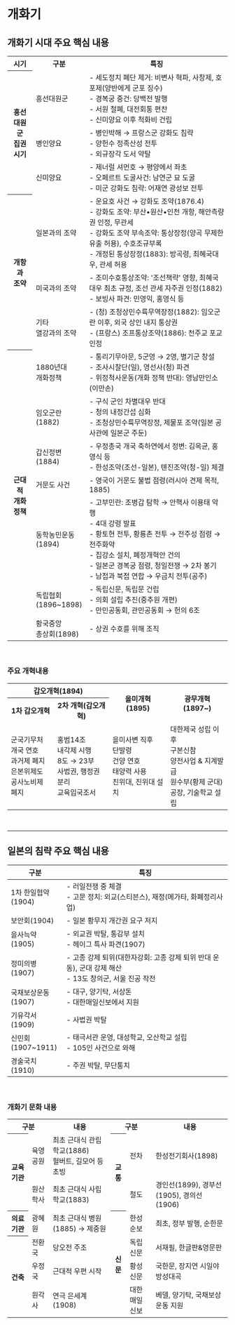 # 개화기

개화기 시대 주요 핵심 내용
---

<table>
  <tr>
    <th>시기</th>
    <th>구분</th>
    <th>특징</th>
  </tr>
  <tr>
    <th rowspan=3>흥선대원군<br>집권 시기</th>
    <td>흥선대원군</td>
    <td>- 세도정치 폐단 제거: 비변사 혁파, 사창제, 호포제(양반에게 군포 징수)<br>- 경복궁 중건: 당백전 발행<br>- 서원 철폐, 대전회통 편찬<br>- 신미양요 이후 척화비 건립</td>
  </tr>
  <tr>
    <td>병인양요</td>
    <td>- 병인박해 → 프랑스군 강화도 침략<br>- 양헌수 정족산성 전투<br>- 외규장각 도서 약탈</td>
  </tr>
  <tr>
    <td>신미양요</td>
    <td>- 제너럴 셔먼호 → 평양에서 좌초<br>- 오페르트 도굴사건: 남연군 묘 도굴<br>- 미군 강화도 침략: 어재연 광성보 전투</td>
  </tr>
  <tr>
    <th rowspan=3>개항과<br>조약</th>
    <td>일본과의 조약</td>
    <td>- 운요호 사건 → 강화도 조약(1876.4)<br>- 강화도 조약: 부산•원산•인천 개항, 해안측량권 인정, 무관세<br>- 강화도 조약 부속조약: 통상장정(양곡 무제한 유출 허용), 수호조규부록<br>- 개정된 통상장정(1883): 방곡령, 최혜국대우, 관세 허용</td>
  </tr>
  <tr>
    <td>미국과의 조약</td>
    <td>- 조미수호통상조약: '조선책략' 영향, 최혜국대우 최초 규정, 조선 관세 자주권 인정(1882)<br>- 보빙사 파견: 민영익, 홍영식 등</td>
  </tr>
  <tr>
    <td>기타<br>열강과의 조약</td>
    <td>- (청) 조청상민수륙무역장정(1882): 임오군란 이후, 외국 상인 내지 통상권<br>- (프랑스) 조프통상조약(1886): 천주교 포교 인정</td>
  </tr>
  <tr>
    <th rowspan=7>근대적<br>개화정책</th>
    <td>1880년대<br>개화정책</td>
    <td>- 통리기무아문, 5군영 → 2영, 별기군 창설<br>- 조사시찰단(일), 영선사(청) 파견<br>- 위정척사운동(개화 정책 반대): 영남만인소(이만손)</td>
  </tr>
  <tr>
    <td>임오군란<br>(1882)</td>
    <td>- 구식 군인 차별대우 반대<br>- 청의 내정간섭 심화<br>- 조청상민수륙무역장정, 제물포 조약(일본 공사관에 일본군 주둔)</td>
  </tr>
  <tr>
    <td>갑신정변<br>(1884)</td>
    <td>- 우정총국 개국 축하연에서 정변: 김옥균, 홍영식 등<br>- 한성조약(조선-일본), 톈진조약(청-일) 체결</td>
  </tr>
  <tr>
    <td>거문도 사건</td>
    <td>- 영국이 거문도 불법 점령(러시아 견제 목적, 1885)</td>
  </tr>
  <tr>
    <td>동학농민운동<br>(1894)</td>
    <td>- 고부민란: 조병갑 탐학 → 안핵사 이용태 악행<br>- 4대 강령 발표<br>- 황토현 전투, 황룡촌 전투 → 전주성 점령 → 전주화약<br>- 집강소 설치, 폐정개혁안 건의<br>- 일본군 경복궁 점령, 청일전쟁 → 2차 봉기<br>- 남접과 북접 연합 → 우금치 전투(공주)</td>
  </tr>
  <tr>
    <td>독립협회<br>(1896~1898)</td>
    <td>- 독립신문, 독립문 건립<br>- 의회 설립 추진(중추원 개편)<br>- 만민공동회, 관민공동회 → 헌의 6조</td>
  </tr>
  <tr>
    <td>황국중앙<br>총상회(1898)</td>
    <td>- 상권 수호를 위해 조직</td>
  </tr>
</table>

<br>

### 주요 개혁내용

<table>
  <tr>
    <th colspan=2>갑오개혁(1894)</th>
    <th rowspan=2>을미개혁<br>(1895)</th>
    <th rowspan=2>광무개혁<br>(1897~)</th>
  </tr>
  <tr>
    <th>1차 갑오개혁</th>
    <th>2차 개혁(갑오개혁)</th>
  </tr>
  <tr>
    <td>군국기무처<br>개국 연호<br>과거제 폐지<br>은본위제도<br>공사노비제 폐지</td>
    <td>홍범14조<br>내각제 시행<br>8도 → 23부<br>사법권, 행정권 분리<br>교육입국조서</td>
    <td>을미사변 직후<br>단발령<br>건양 연호<br>태양력 사용<br>친위대, 진위대 설치</td>
    <td>대한제국 성립 이후<br>구본신참<br>양전사업 & 지계발급<br>원수부(황제 군대)<br>공장, 기술학교 설립</td>
  </tr>
</table>

<br>

---

일본의 침략 주요 핵심 내용
---

|구분|특징|
|-|-|
|1차 한일협약<br>(1904)|- 러일전쟁 중 체결<br>- 고문 정치: 외교(스티븐스), 재정(메가타, 화폐정리사업)|
|보안회(1904)|- 일본 황무지 개간권 요구 저지|
|을사늑약<br>(1905)|- 외교권 박탈, 통감부 설치<br>- 헤이그 특사 파견(1907)|
|정미의병<br>(1907)|- 고종 강제 퇴위(대한자강회: 고종 강제 퇴위 반대 운동), 군대 강제 해산<br>- 13도 창의군, 서울 진공 작전|
|국채보상운동<br>(1907)|- 대구, 양기탁, 서상돈<br>- 대한매일신보에서 지원|
|기유각서(1909)|- 사법권 박탈|
|신민회<br>(1907~1911)|- 태극서관 운영, 대성학교, 오산학교 설립<br>- 105인 사건으로 와해|
|경술국치(1910)|- 주권 박탈, 무단통치|

<br>

### 개화기 문화 내용

<table>
  <tr>
    <th colspan=2>구분</th>
    <th>내용</th>
    <th colspan=2>구분</th>
    <th>내용</th>
  </tr>
  <tr>
    <th rowspan=2>교육기관</th>
    <td>육영공원</td>
    <td>최초 근대식 관립학교(1886)<br>헐버트, 길모어 등 초빙</td>
    <th rowspan=2>교통</th>
    <td>전차</td>
    <td>한성전기회사(1898)</td>
  </tr>
  <tr>
    <td>원산학사</td>
    <td>최초 근대식 사립학교(1883)</td>
    <td>철도</td>
    <td>경인선(1899), 경부선(1905), 경의선(1906)</td>
  </tr>
  <tr>
    <th>의료기관</th>
    <td>광혜원</td>
    <td>최초 근대식 병원(1885) → 제중원</td>
    <th rowspan=4>신문</th>
    <td>한성순보</td>
    <td>최초, 정부 발행, 순한문</td>
  </tr>
  <tr>
    <th rowspan=3>건축</th>
    <td>전환국</td>
    <td>당오전 주조</td>
    <td>독립신문</td>
    <td>서재필, 한글판&영문판</td>
  </tr>
  <tr>
    <td>우정국</td>
    <td>근대적 우편 시작</td>
    <td>황성신문</td>
    <td>국한문, 장지연 시일야방성대곡</td>
  </tr>
  <tr>
    <td>원각사</td>
    <td>연극 은세계(1908)</td>
    <td>대한매일신보</td>
    <td>베델, 양기탁, 국채보상운동 지원</td>
  </tr>
</table>







